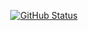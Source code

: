 <p align="center">
<a href="https://github.com/rmxburhan"><img alt="GitHub Status" src="https://github-readme-stats.vercel.app/api?username=rmxburhan&show_icons=true&theme=dark#gh-dark-mode-only"/></a>
</p>
